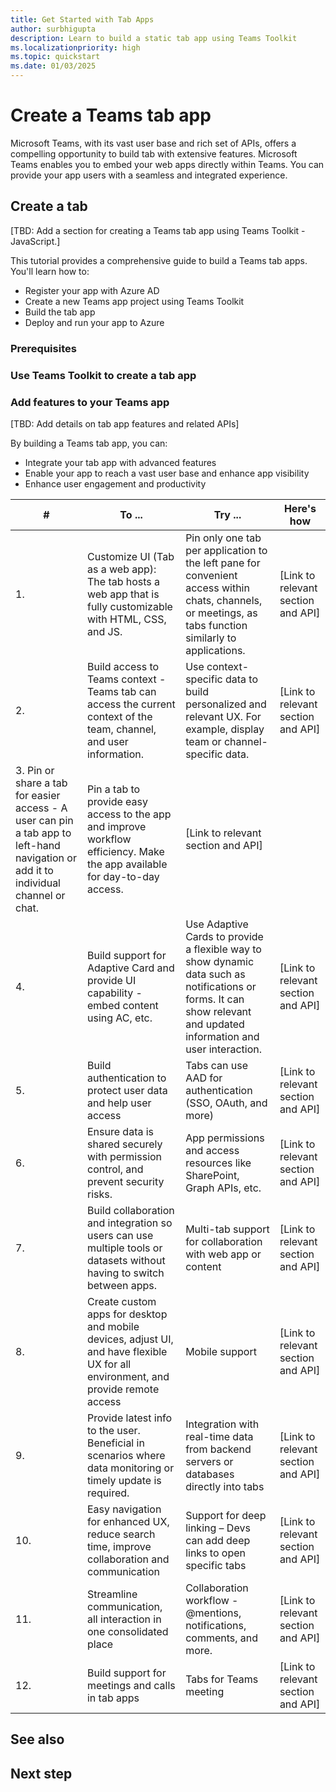 ```yaml
---
title: Get Started with Tab Apps
author: surbhigupta
description: Learn to build a static tab app using Teams Toolkit
ms.localizationpriority: high
ms.topic: quickstart
ms.date: 01/03/2025
---
```


# Create a Teams tab app

Microsoft Teams, with its vast user base and rich set of APIs, offers a compelling opportunity to build tab with extensive features. Microsoft Teams enables you to embed your web apps directly within Teams. You can provide your app users with a seamless and integrated experience.

## Create a tab

[TBD: Add a section for creating a Teams tab app using Teams Toolkit - JavaScript.]

This tutorial provides a comprehensive guide to build a Teams tab apps. You'll learn how to:

- Register your app with Azure AD
- Create a new Teams app project using Teams Toolkit
- Build the tab app
- Deploy and run your app to Azure

### Prerequisites

### Use Teams Toolkit to create a tab app

### Add features to your Teams app

[TBD: Add details on tab app features and related APIs]

By building a Teams tab app, you can:

- Integrate your tab app with advanced features
- Enable your app to reach a vast user base and enhance app visibility
- Enhance user engagement and productivity

| # | To ... | Try ... | Here's how |
| --- | --- | --- | --- |
| 1. | Customize UI (Tab as a web app): The tab hosts a web app that is fully customizable with HTML, CSS, and JS. | Pin only one tab per application to the left pane for convenient access within chats, channels, or meetings, as tabs function similarly to applications. | [Link to relevant section and API] |
| 2. | Build access to Teams context - Teams tab can access the current context of the team, channel, and user information. | Use context-specific data to build personalized and relevant UX. For example, display team or channel-specific data. | [Link to relevant section and API] |
| 3. Pin or share a tab for easier access - A user can pin a tab app to left-hand navigation or add it to individual channel or chat. | Pin a tab to provide easy access to the app and improve workflow efficiency. Make the app available for day-to-day access. |  [Link to relevant section and API] |
| 4. | Build support for Adaptive Card and provide UI capability - embed content using AC, etc. | Use Adaptive Cards to provide a flexible way to show dynamic data such as notifications or forms.  It can show relevant and updated information and user interaction. | [Link to relevant section and API] |
| 5. | Build authentication to protect user data and help user access | Tabs can use AAD for authentication (SSO, OAuth, and more) | [Link to relevant section and API] |
| 6. | Ensure data is shared securely with permission control, and prevent security risks. | App permissions and access resources like SharePoint, Graph APIs, etc. | [Link to relevant section and API] |
| 7. | Build collaboration and integration so users can use multiple tools or datasets without having to switch between apps. | Multi-tab support for collaboration with web app or content | [Link to relevant section and API] |
| 8. | Create custom apps for desktop and mobile devices, adjust UI, and have flexible UX for all environment, and provide remote access | Mobile support | [Link to relevant section and API] |
| 9. | Provide latest info to the user. Beneficial in scenarios where data monitoring or timely update is required. | Integration with real-time data from backend servers or databases directly into tabs | [Link to relevant section and API] |
| 10. | Easy navigation for enhanced UX, reduce search time, improve collaboration and communication | Support for deep linking – Devs can add deep links to open specific tabs | [Link to relevant section and API] |
| 11. | Streamline communication, all interaction in one consolidated place | Collaboration workflow - @mentions, notifications, comments, and more. | [Link to relevant section and API] |
| 12. | Build support for meetings and calls in tab apps | Tabs for Teams meeting | [Link to relevant section and API] |

## See also

## Next step
